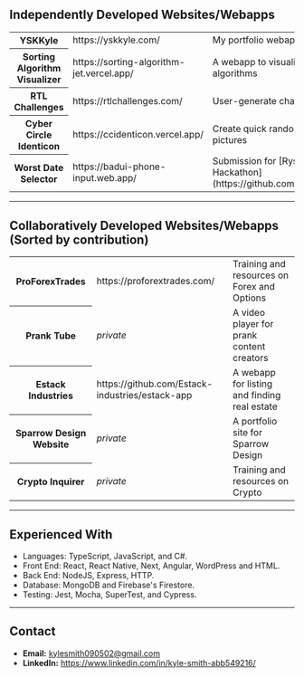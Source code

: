 ## Independently Developed Websites/Webapps
<table>
  <tr><th>YSKKyle</th><td>https://yskkyle.com/</td><td>My portfolio webapp</td></tr>
  <tr><th>Sorting Algorithm Visualizer</th><td>https://sorting-algorithm-jet.vercel.app/</td><td>A webapp to visualize sorting algorithms</td></tr>
  <tr><th>RTL Challenges</th><td>https://rtlchallenges.com/</td><td>User-generate challenges selector</td></tr>
  <tr><th>Cyber Circle Identicon</th><td>https://ccidenticon.vercel.app/</td><td>Create quick randomized profile pictures</td></tr>
  <tr><th>Worst Date Selector</th><td>https://badui-phone-input.web.app/</td><td>Submission for [Rysolv's 2nd Hackathon](https://github.com/rysolv/hackathon)</td></tr>
</table>

---
## Collaboratively Developed Websites/Webapps (Sorted by contribution)
<table>
  <tr><th>ProForexTrades</th><td>https://proforextrades.com/</td><td>Training and resources on Forex and Options</td></tr>
  <tr><th>Prank Tube</th><td><i>private</i></td><td>A video player for prank content creators</td></tr>
  <tr><th>Estack Industries</th><td>https://github.com/Estack-industries/estack-app</td><td>A webapp for listing and finding real estate</td></tr>
  <tr><th>Sparrow Design Website</th><td><i>private</i></td><td>A portfolio site for Sparrow Design</td></tr>
  <tr><th>Crypto Inquirer</th><td><i>private</i></td><td>Training and resources on Crypto</td></tr>
</table>

---
## Experienced With
- Languages: TypeScript, JavaScript, and C#.
- Front End: React, React Native, Next, Angular, WordPress and HTML.
- Back End: NodeJS, Express, HTTP.
- Database: MongoDB and Firebase's Firestore.
- Testing: Jest, Mocha, SuperTest, and Cypress.

---
## Contact
- **Email:** kylesmith090502@gmail.com
- **LinkedIn:** https://www.linkedin.com/in/kyle-smith-abb549216/
